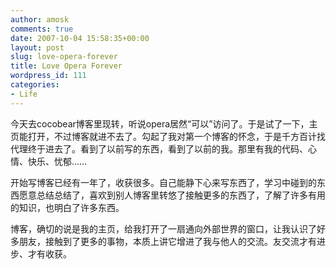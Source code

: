 ```yaml
---
author: amosk
comments: true
date: 2007-10-04 15:58:35+00:00
layout: post
slug: love-opera-forever
title: Love Opera Forever
wordpress_id: 111
categories:
- Life
---
```


今天去cocobear博客里现转，听说opera居然“可以”访问了。于是试了一下，主页能打开，不过博客就进不去了。勾起了我对第一个博客的怀念，于是千方百计找代理终于进去了。看到了以前写的东西，看到了以前的我。那里有我的代码、心情、快乐、忧郁……

开始写博客已经有一年了，收获很多。自己能静下心来写东西了，学习中碰到的东西愿意总结总结了，喜欢到别人博客里转悠了接触更多的东西了，了解了许多有用的知识，也明白了许多东西。

博客，确切的说是我的主页，给我打开了一扇通向外部世界的窗口，让我认识了好多朋友，接触到了更多的事物，本质上讲它增进了我与他人的交流。友交流才有进步、才有收获。

